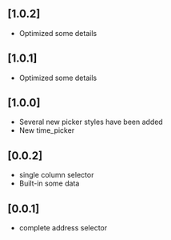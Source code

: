 
## [1.0.2]
* Optimized some details

## [1.0.1]
* Optimized some details

## [1.0.0] 
* Several new picker styles have been added
* New time_picker

## [0.0.2] 
* single column selector
* Built-in some data

## [0.0.1] 
* complete address selector

